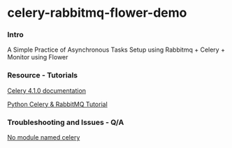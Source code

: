 # celery-rabbitmq-flower-demo

### Intro
A Simple Practice of Asynchronous Tasks Setup using Rabbitmq + Celery +  Monitor using Flower

### Resource - Tutorials 
[Celery 4.1.0 documentation](http://docs.celeryproject.org/en/latest/index.html)

[Python Celery & RabbitMQ Tutorial](https://tests4geeks.com/python-celery-rabbitmq-tutorial/)

### Troubleshooting and Issues - Q/A 
[No module named celery](https://stackoverflow.com/questions/19577172/celery-worker-error-importerror-no-module-named-celery/21066694)
